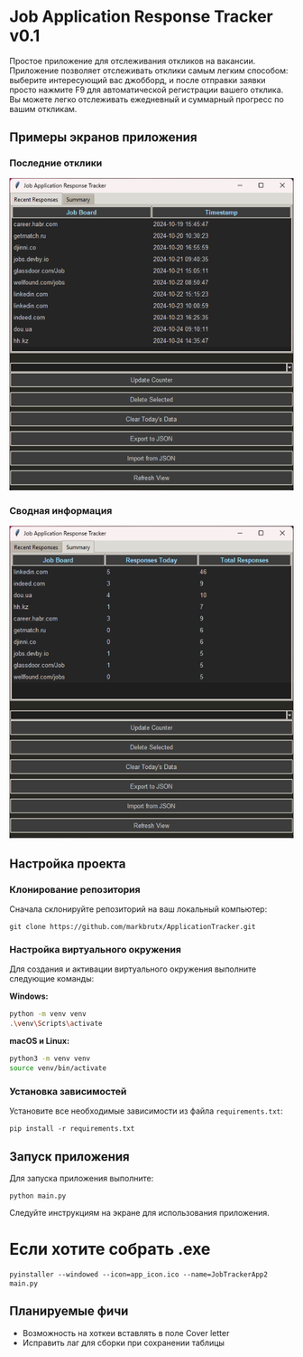 # Job Application Response Tracker v0.1

Простое приложение для отслеживания откликов на вакансии. Приложение позволяет отслеживать отклики самым легким способом: выберите интересующий вас джобборд, и после отправки заявки просто нажмите F9 для автоматической регистрации вашего отклика. Вы можете легко отслеживать ежедневный и суммарный прогресс по вашим откликам.

## Примеры экранов приложения

### Последние отклики
![Демонстрация последних откликов](demo_recent.png)

### Сводная информация
![Сводная информация о откликах](demo_summary.png)


## Настройка проекта

### Клонирование репозитория
Сначала склонируйте репозиторий на ваш локальный компьютер:
```
git clone https://github.com/markbrutx/ApplicationTracker.git
```

### Настройка виртуального окружения
Для создания и активации виртуального окружения выполните следующие команды:

**Windows:**
```bash
python -m venv venv
.\venv\Scripts\activate
```

**macOS и Linux:**
```bash
python3 -m venv venv
source venv/bin/activate
```

### Установка зависимостей
Установите все необходимые зависимости из файла `requirements.txt`:
```
pip install -r requirements.txt
```

## Запуск приложения

Для запуска приложения выполните:
```
python main.py
```

Следуйте инструкциям на экране для использования приложения.

# Если хотите собрать .exe
```
pyinstaller --windowed --icon=app_icon.ico --name=JobTrackerApp2 main.py
```

## Планируемые фичи
- Возможность на хоткеи вставлять в поле Cover letter
- Исправить лаг для сборки при сохранении таблицы